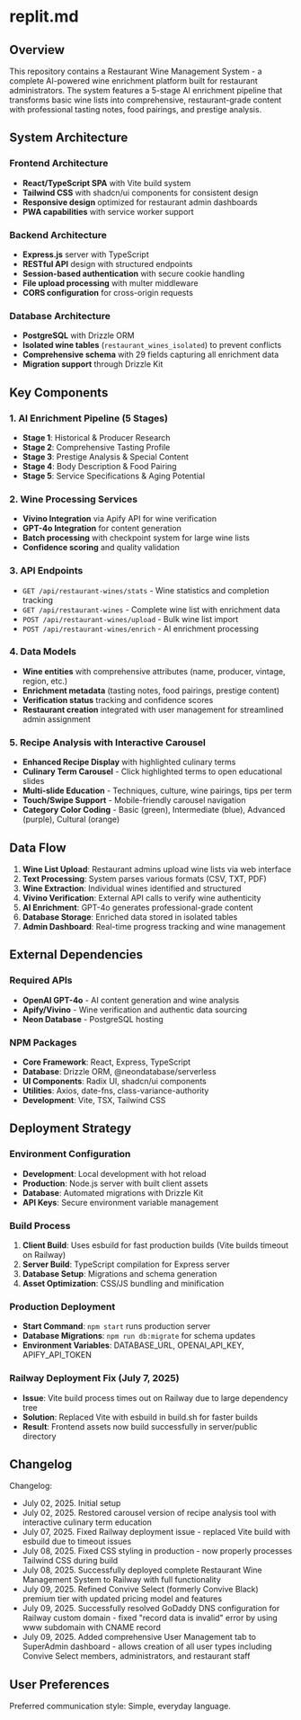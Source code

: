 # replit.md

## Overview

This repository contains a Restaurant Wine Management System - a complete AI-powered wine enrichment platform built for restaurant administrators. The system features a 5-stage AI enrichment pipeline that transforms basic wine lists into comprehensive, restaurant-grade content with professional tasting notes, food pairings, and prestige analysis.

## System Architecture

### Frontend Architecture
- **React/TypeScript SPA** with Vite build system
- **Tailwind CSS** with shadcn/ui components for consistent design
- **Responsive design** optimized for restaurant admin dashboards
- **PWA capabilities** with service worker support

### Backend Architecture
- **Express.js** server with TypeScript
- **RESTful API** design with structured endpoints
- **Session-based authentication** with secure cookie handling
- **File upload processing** with multer middleware
- **CORS configuration** for cross-origin requests

### Database Architecture
- **PostgreSQL** with Drizzle ORM
- **Isolated wine tables** (`restaurant_wines_isolated`) to prevent conflicts
- **Comprehensive schema** with 29 fields capturing all enrichment data
- **Migration support** through Drizzle Kit

## Key Components

### 1. AI Enrichment Pipeline (5 Stages)
- **Stage 1**: Historical & Producer Research
- **Stage 2**: Comprehensive Tasting Profile
- **Stage 3**: Prestige Analysis & Special Content
- **Stage 4**: Body Description & Food Pairing
- **Stage 5**: Service Specifications & Aging Potential

### 2. Wine Processing Services
- **Vivino Integration** via Apify API for wine verification
- **GPT-4o Integration** for content generation
- **Batch processing** with checkpoint system for large wine lists
- **Confidence scoring** and quality validation

### 3. API Endpoints
- `GET /api/restaurant-wines/stats` - Wine statistics and completion tracking
- `GET /api/restaurant-wines` - Complete wine list with enrichment data
- `POST /api/restaurant-wines/upload` - Bulk wine list import
- `POST /api/restaurant-wines/enrich` - AI enrichment processing

### 4. Data Models
- **Wine entities** with comprehensive attributes (name, producer, vintage, region, etc.)
- **Enrichment metadata** (tasting notes, food pairings, prestige content)
- **Verification status** tracking and confidence scores
- **Restaurant creation** integrated with user management for streamlined admin assignment

### 5. Recipe Analysis with Interactive Carousel
- **Enhanced Recipe Display** with highlighted culinary terms
- **Culinary Term Carousel** - Click highlighted terms to open educational slides
- **Multi-slide Education** - Techniques, culture, wine pairings, tips per term
- **Touch/Swipe Support** - Mobile-friendly carousel navigation
- **Category Color Coding** - Basic (green), Intermediate (blue), Advanced (purple), Cultural (orange)

## Data Flow

1. **Wine List Upload**: Restaurant admins upload wine lists via web interface
2. **Text Processing**: System parses various formats (CSV, TXT, PDF)
3. **Wine Extraction**: Individual wines identified and structured
4. **Vivino Verification**: External API calls to verify wine authenticity
5. **AI Enrichment**: GPT-4o generates professional-grade content
6. **Database Storage**: Enriched data stored in isolated tables
7. **Admin Dashboard**: Real-time progress tracking and wine management

## External Dependencies

### Required APIs
- **OpenAI GPT-4o** - AI content generation and wine analysis
- **Apify/Vivino** - Wine verification and authentic data sourcing
- **Neon Database** - PostgreSQL hosting

### NPM Packages
- **Core Framework**: React, Express, TypeScript
- **Database**: Drizzle ORM, @neondatabase/serverless
- **UI Components**: Radix UI, shadcn/ui components
- **Utilities**: Axios, date-fns, class-variance-authority
- **Development**: Vite, TSX, Tailwind CSS

## Deployment Strategy

### Environment Configuration
- **Development**: Local development with hot reload
- **Production**: Node.js server with built client assets
- **Database**: Automated migrations with Drizzle Kit
- **API Keys**: Secure environment variable management

### Build Process
1. **Client Build**: Uses esbuild for fast production builds (Vite builds timeout on Railway)
2. **Server Build**: TypeScript compilation for Express server
3. **Database Setup**: Migrations and schema generation
4. **Asset Optimization**: CSS/JS bundling and minification

### Production Deployment
- **Start Command**: `npm start` runs production server
- **Database Migrations**: `npm run db:migrate` for schema updates
- **Environment Variables**: DATABASE_URL, OPENAI_API_KEY, APIFY_API_TOKEN

### Railway Deployment Fix (July 7, 2025)
- **Issue**: Vite build process times out on Railway due to large dependency tree
- **Solution**: Replaced Vite with esbuild in build.sh for faster builds
- **Result**: Frontend assets now build successfully in server/public directory

## Changelog

Changelog:
- July 02, 2025. Initial setup
- July 02, 2025. Restored carousel version of recipe analysis tool with interactive culinary term education
- July 07, 2025. Fixed Railway deployment issue - replaced Vite build with esbuild due to timeout issues
- July 08, 2025. Fixed CSS styling in production - now properly processes Tailwind CSS during build
- July 08, 2025. Successfully deployed complete Restaurant Wine Management System to Railway with full functionality
- July 09, 2025. Refined Convive Select (formerly Convive Black) premium tier with updated pricing model and features
- July 09, 2025. Successfully resolved GoDaddy DNS configuration for Railway custom domain - fixed "record data is invalid" error by using www subdomain with CNAME record
- July 09, 2025. Added comprehensive User Management tab to SuperAdmin dashboard - allows creation of all user types including Convive Select members, administrators, and restaurant staff

## User Preferences

Preferred communication style: Simple, everyday language.